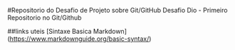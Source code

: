#Repositorio do Desafio de Projeto sobre Git/GitHub
Desafio Dio - Primeiro Repositorio no Git/Github

##links uteis
[Sintaxe Basica Markdown] (https://www.markdownguide.org/basic-syntax/)
